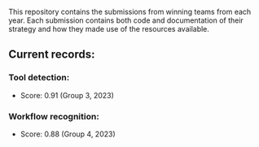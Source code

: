 This repository contains the submissions from winning teams from each year. Each submission contains both code and documentation of their strategy and how they made use of the resources available.  
  
## Current records:  
### Tool detection:
- Score: 0.91 (Group 3, 2023)  
### Workflow recognition:
- Score: 0.88 (Group 4, 2023)  
